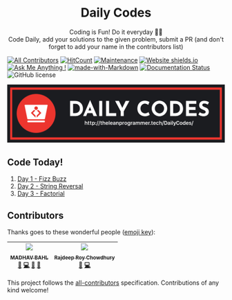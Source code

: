 <h1 align="center">
  Daily Codes
</h1>
<p align="center">
  Coding is Fun! Do it everyday 💯💯
  <br />
  Code Daily, add your solutions to the given problem, submit a PR (and don't forget to add your name in the contributors list)
</p>

[![All Contributors](https://img.shields.io/badge/all_contributors-2-orange.svg?style=flat-square)](#contributors)
[![HitCount](http://hits.dwyl.io/TheLeanProgrammer/DailyCodes.svg)](http://hits.dwyl.io/MadhavBahlMD/TheLeanProgrammer/DailyCodes) [![Maintenance](https://img.shields.io/badge/Maintained%3F-yes-green.svg)](https://GitHub.com/TheLeanProgrammer/DailyCodes/commit-activity) [![Website shields.io](https://img.shields.io/website-up-down-green-red/http/shields.io.svg)](http://theleanprogrammer.tech/DailyCodes) [![Ask Me Anything !](https://img.shields.io/badge/Ask%20me-anything-1abc9c.svg)](http://madhavbahl.tech/contact/) [![made-with-Markdown](https://img.shields.io/badge/Made%20with-Markdown-1f425f.svg)](http://commonmark.org) [![Documentation Status](https://readthedocs.org/projects/ansicolortags/badge/?version=latest)](http://ansicolortags.readthedocs.io/?badge=latest) ![GitHub license](https://img.shields.io/github/license/TheLeanProgrammer/DailyCodes.svg)

![DailyCodes](./cover-img.png)

## Code Today!

1. [Day 1 - Fizz Buzz](./code1/)
2. [Day 2 - String Reversal](./code2/)
3. [Day 3 - Factorial](./code3/)
## Contributors

Thanks goes to these wonderful people ([emoji key](https://github.com/kentcdodds/all-contributors#emoji-key)):

<!-- ALL-CONTRIBUTORS-LIST:START - Do not remove or modify this section -->
<!-- prettier-ignore -->
| [<img src="https://avatars2.githubusercontent.com/u/26179770?v=4" width="100px;"/><br /><sub><b>MADHAV BAHL</b></sub>](http://madhavbahl.tech/)<br />[📖](https://github.com/MadhavBahlMD/DailyCodes/commits?author=MadhavBahlMD "Documentation") [💻](https://github.com/MadhavBahlMD/DailyCodes/commits?author=MadhavBahlMD "Code") [🎨](#design-MadhavBahlMD "Design") [🤔](#ideas-MadhavBahlMD "Ideas, Planning, & Feedback") | [<img src="https://avatars2.githubusercontent.com/u/32531173?v=4" width="100px;"/><br /><sub><b>Rajdeep Roy Chowdhury</b></sub>](http://www.linkedin.com/in/razdeeproychowdhury)<br />[📖](https://github.com/MadhavBahlMD/DailyCodes/commits?author=Razdeep "Documentation") [💻](https://github.com/MadhavBahlMD/DailyCodes/commits?author=Razdeep "Code") |
| :---: | :---: |
<!-- ALL-CONTRIBUTORS-LIST:END -->

This project follows the [all-contributors](https://github.com/kentcdodds/all-contributors) specification. Contributions of any kind welcome!